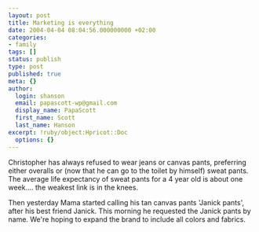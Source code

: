 ```yaml
---
layout: post
title: Marketing is everything
date: 2004-04-04 08:04:56.000000000 +02:00
categories:
- family
tags: []
status: publish
type: post
published: true
meta: {}
author:
  login: shanson
  email: papascott-wp@gmail.com
  display_name: PapaScott
  first_name: Scott
  last_name: Hanson
excerpt: !ruby/object:Hpricot::Doc
  options: {}
---
```

<p>Christopher has always refused to wear jeans or canvas pants, preferring either overalls or (now that he can go to the toilet by himself) sweat pants. The average life expectancy of sweat pants for a 4 year old is about one week.... the weakest link is in the knees.</p>
<p>Then yesterday Mama started calling his tan canvas pants 'Janick pants', after his best friend Janick. This morning he requested the Janick pants by name. We're hoping to expand the brand  to include all colors and fabrics.</p>
